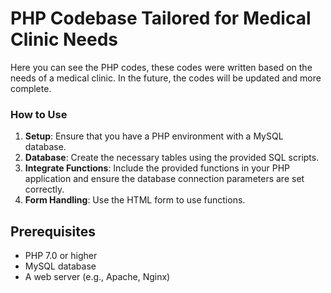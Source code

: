 # PHP Codebase Tailored for Medical Clinic Needs
Here you can see the PHP codes, these codes were written based on the needs of a medical clinic. In the future, the codes will be updated and more complete.

### How to Use

1. **Setup**: Ensure that you have a PHP environment with a MySQL database.
2. **Database**: Create the necessary tables using the provided SQL scripts.
3. **Integrate Functions**: Include the provided functions in your PHP application and ensure the database connection parameters are set correctly.
4. **Form Handling**: Use the HTML form to use functions.

## Prerequisites

- PHP 7.0 or higher
- MySQL database
- A web server (e.g., Apache, Nginx)
